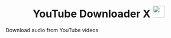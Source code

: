 
<h1 align="center">
	<br>
	 YouTube Downloader X <img width = "32px" src = "https://raw.githubusercontent.com/Aveek-Saha/ytdx/master/ytdx.png">

</h1>
Download audio from YouTube videos
